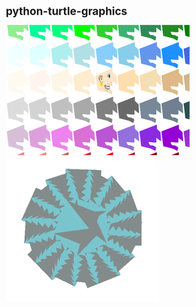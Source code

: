 # python-turtle-graphics

<img src = "https://github.com/jli1598/python-turtle-graphics/blob/master/Jessica%20Li.PNG" width = 480 height = 340>        <img src = "https://github.com/jli1598/python-turtle-graphics/blob/master/starblue.PNG" width = 400 height = 380>
